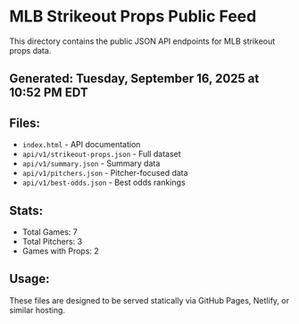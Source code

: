 # MLB Strikeout Props Public Feed

This directory contains the public JSON API endpoints for MLB strikeout props data.

## Generated: Tuesday, September 16, 2025 at 10:52 PM EDT

## Files:
- `index.html` - API documentation
- `api/v1/strikeout-props.json` - Full dataset
- `api/v1/summary.json` - Summary data
- `api/v1/pitchers.json` - Pitcher-focused data  
- `api/v1/best-odds.json` - Best odds rankings

## Stats:
- Total Games: 7
- Total Pitchers: 3
- Games with Props: 2

## Usage:
These files are designed to be served statically via GitHub Pages, Netlify, or similar hosting.
